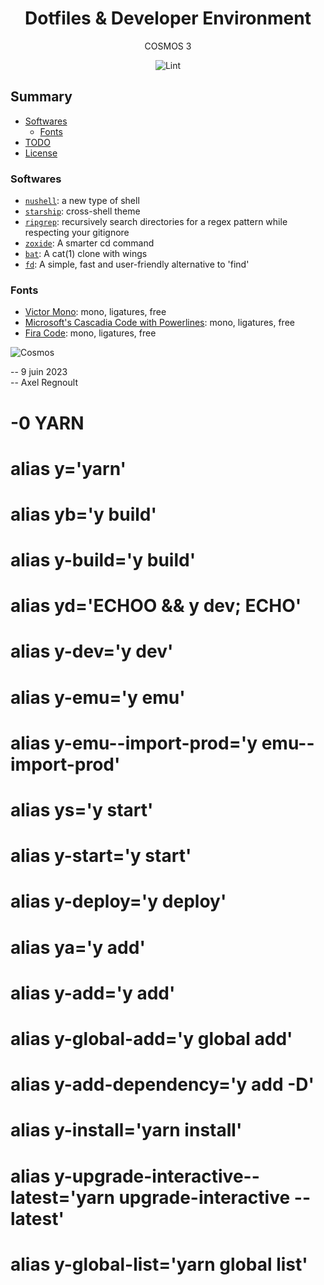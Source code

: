 <div align="center">

# Dotfiles & Developer Environment

COSMOS 3

![Lint](https://github.com/nzaero/cosmos3-unix-dev-conf/blob/main/8-doc/icon/badge-lint-passing.svg)

</div>

## Summary

- [Softwares](#other-useful-software)
  - [Fonts](#fonts)
- [TODO](#todo)
- [License](#license)

### Softwares

- [`nushell`](https://www.nushell.sh/): a new type of shell
- [`starship`](https://starship.rs/): cross-shell theme
- [`ripgrep`](https://github.com/BurntSushi/ripgrep): recursively search directories for a regex pattern while respecting your gitignore
- [`zoxide`](https://github.com/ajeetdsouza/zoxide): A smarter cd command
- [`bat`](https://github.com/sharkdp/bat): A cat(1) clone with wings
- [`fd`](https://github.com/sharkdp/fd): A simple, fast and user-friendly alternative to 'find'

### Fonts

- [Victor Mono](https://rubjo.github.io/victor-mono/): mono, ligatures, free
- [Microsoft's Cascadia Code with Powerlines](https://github.com/microsoft/cascadia-code): mono, ligatures, free
- [Fira Code](https://github.com/tonsky/FiraCode): mono, ligatures, free

![Cosmos](https://raw.githubusercontent.com/nzaero/cosmos3-unix-dev-conf/main/8-doc/img/1cosmos.webp)

-- 9 juin 2023  
-- Axel Regnoult

# -0 YARN

# alias y='yarn'

# alias yb='y build'

# alias y-build='y build'

# alias yd='ECHOO && y dev; ECHO'

# alias y-dev='y dev'

# alias y-emu='y emu'

# alias y-emu--import-prod='y emu--import-prod'

# alias ys='y start'

# alias y-start='y start'

# alias y-deploy='y deploy'

# alias ya='y add'

# alias y-add='y add'

# alias y-global-add='y global add'

# alias y-add-dependency='y add -D'

# alias y-install='yarn install'

# alias y-upgrade-interactive--latest='yarn upgrade-interactive --latest'

# alias y-global-list='yarn global list'
